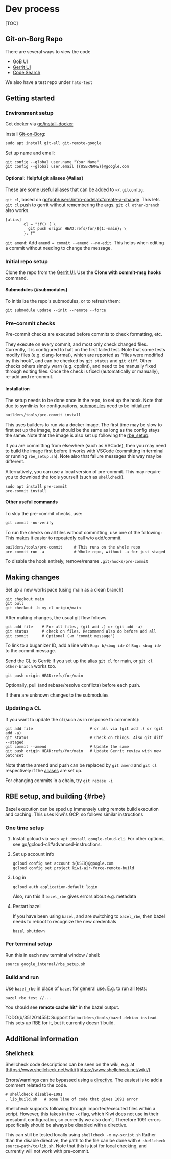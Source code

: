 # Dev process

[TOC]

## Git-on-Borg Repo

There are several ways to view the code

*   [GoB UI](https://privacysandbox.git.corp.google.com/hats/)
*   [Gerrit UI](https://privacysandbox-review.git.corp.google.com/admin/repos/hats,general)
*   [Code Search](https://source.corp.google.com/h/privacysandbox/hats)

We also have a test repo under `hats-test`

## Getting started

### Environment setup

Get docker via [go/install-docker](http://go/install-docker)

Install
[Git-on-Borg](https://g3doc.corp.google.com/company/teams/gerritcodereview/users/user-repository.md#getting-started):

```shell
sudo apt install git-all git-remote-google
```

Set up name and email:

```shell
git config --global user.name "Your Name"
git config --global user.email {{USERNAME}}@google.com
```

#### Optional: Helpful git aliases {#alias}

These are some useful aliases that can be added to `~/.gitconfig`.

`git cl`, based on [go/gob/users/intro-codelab#create-a-change](http://go/gob/users/intro-codelab#create-a-change).
This lets `git cl` push to gerrit without remembering the args.
`git cl other-branch` also works.

```shell
[alias]
        cl = "!f() { \
          git push origin HEAD:refs/for/${1:-main}; \
        }; f"
```

`git amend`: Add `amend = commit --amend --no-edit`.
This helps when editing a commit without needing to change the message.

### Initial repo setup

Clone the repo from the [Gerrit UI](https://privacysandbox-review.git.corp.google.com/admin/repos/hats,general).
Use the **Clone with commit-msg hooks** command.

#### Submodules {#submodules}

To initialize the repo's submodules, or to refresh them:

```shell
git submodule update --init --remote --force
```

### Pre-commit checks

Pre-commit checks are executed before commits to check formatting, etc.

They execute on every commit, and most only check changed files.
Currently, it is configured to halt on the first failed test.
Note that some tests modify files (e.g. clang-format), which are reported as "files were modified by this hook", and can be checked by `git status` and `git diff`.
Other checks others simply warn (e.g. cpplint), and need to be manually fixed through editing files.
Once the check is fixed (automatically or manually), re-add and re-commit.

#### Installation

The setup needs to be done once in the repo, to set up the hook.
Note that due to symlinks for configurations, [submodules](#submodules) need to be initialized

```shell
builders/tools/pre-commit install
```

This uses builders to run via a docker image.
The first time may be slow to first set up the image, but should be the same as long as the config stays the same.
Note that the image is also set up following the [rbe\_setup](#rbe).

If you are committing from elsewhere (such as VSCode), then you may need to build the image first before it works with VSCode (committing in terminal or running `rbe_setup.sh`).
Note also that failure messages this way may be different.

Alternatively, you can use a local version of pre-commit.
This may require you to download the tools yourself (such as `shellcheck`).

```shell
sudo apt install pre-commit
pre-commit install
```

#### Other useful commands

To skip the pre-commit checks, use:

```shell
git commit -no-verify
```

To run the checks on all files without committing, use one of the following:
This makes it easier to repeatedly call w/o add/commit.

```shell
builders/tools/pre-commit     # This runs on the whole repo
pre-commit run -a             # Whole repo, without -a for just staged
```

To disable the hook entirely, remove/rename `.git/hooks/pre-commit`

## Making changes

Set up a new workspace (using main as a clean branch)

```shell
git checkout main
git pull
git checkout -b my-cl origin/main
```

After making changes, the usual git flow follows

```shell
git add file    # For all files, (git add .) or (git add -a)
git status      # check on files. Recommend also do before add all
git commit      # Optional (-m "commit message")
```

To link to a buganizer ID, add a line with `Bug: b/<bug id>` or `Bug: <bug id>` to the commit message.

Send the CL to Gerrit:
If you set up the [alias](#alias) `git cl` for main, or `git cl other-branch` works too.

```shell
git push origin HEAD:refs/for/main
```

Optionally, pull (and rebase/resolve conflicts) before each push.

If there are unknown changes to the submodules

### Updating a CL

If you want to update the cl (such as in response to comments):

```shell
git add file                         # or all via (git add .) or (git add -a)
git status                           # Check on things. Also git diff --staged
git commit --amend                   # Update the same
git push origin HEAD:refs/for/main   # Update Gerrit review with new patchset
```

Note that the amend and push can be replaced by `git amend` and `git cl` respectively if the [aliases](#alias) are set up.

For changing commits in a chain, try `git rebase -i`

## RBE setup, and building {#rbe}

Bazel execution can be sped up immensely using remote build execution and caching.
This uses Kiwi's GCP, so follows similar instructions

### One time setup

1.  Install gcloud via `sudo apt install google-cloud-cli`.
    For other options, see go/gcloud-cli#advanced-instructions.

1.  Set up account info

    ```shell
    gcloud config set account ${USER}@google.com
    gcloud config set project kiwi-air-force-remote-build
    ```

1.  Log in

    ```shell
    gcloud auth application-default login
    ```

    Also, run this if `bazel_rbe` gives errors about e.g. metadata

1.  Restart bazel

    If you have been using `bazel`, and are switching to `bazel_rbe`,
    then bazel needs to reboot to recognize the new credentials

    ```shell
    bazel shutdown
    ```

### Per terminal setup

Run this in each new terminal window / shell:

```shell
source google_internal/rbe_setup.sh
```

### Build and run

Use `bazel_rbe` in place of `bazel` for general use.
E.g. to run all tests:

```shell
bazel_rbe test //...
```

You should see **remote cache hit*** in the bazel output.

TODO(b/351201455): Support for `builders/tools/bazel-debian instead`.
This sets up RBE for it, but it currently doesn't build.

## Additional information

### Shellcheck

Shellcheck code descriptions can be seen on the wiki, e.g. at [https://www.shellcheck.net/wiki/](https://www.shellcheck.net/wiki/)

Errors/warnings can be bypassed using a [directive](https://github.com/koalaman/shellcheck/wiki/directive).
The easiest is to add a comment related to the code.

```shell
# shellcheck disable=1091
. lib_build.sh   # some line of code that gives 1091 error
```

Shellcheck supports following through imported/executed files within a script.
However, this takes in the `-x` flag, which Kiwi does not use in their presubmit configuration, so currently we also don't.
Therefore 1091 errors specifically should be always be disabled with a directive.

This can still be tested locally using `shellcheck -x my-script.sh`
Rather than the disable directive, the path to the file can be done with `# shellcheck source=path/to/lib.sh`.
Note that this is just for local checking, and currently will not work with pre-commit.
